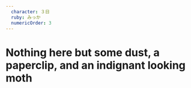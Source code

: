 ```yaml
---
  character: ３日 
  ruby: みっか
  numericOrder: 3
---
```


# Nothing here but some dust, a paperclip, and an indignant looking moth
